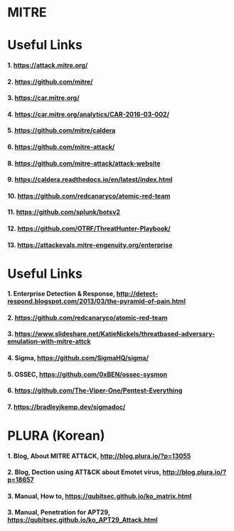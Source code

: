 # MITRE


# Useful Links

#### 1. https://attack.mitre.org/

#### 2. https://github.com/mitre/

#### 3. https://car.mitre.org/

#### 4. https://car.mitre.org/analytics/CAR-2016-03-002/

#### 5. https://github.com/mitre/caldera

#### 6. https://github.com/mitre-attack/

#### 8. https://github.com/mitre-attack/attack-website

#### 9. https://caldera.readthedocs.io/en/latest/index.html

#### 10. https://github.com/redcanaryco/atomic-red-team

#### 11. https://github.com/splunk/botsv2

#### 12. https://github.com/OTRF/ThreatHunter-Playbook/

#### 13. https://attackevals.mitre-engenuity.org/enterprise

# Useful Links

#### 1. Enterprise Detection & Response, http://detect-respond.blogspot.com/2013/03/the-pyramid-of-pain.html

#### 2. https://github.com/redcanaryco/atomic-red-team

#### 3. https://www.slideshare.net/KatieNickels/threatbased-adversary-emulation-with-mitre-attck

#### 4. Sigma, https://github.com/SigmaHQ/sigma/

#### 5. OSSEC, https://github.com/0xBEN/ossec-sysmon

#### 6. https://github.com/The-Viper-One/Pentest-Everything

#### 7. https://bradleyjkemp.dev/sigmadoc/


# PLURA (Korean)

#### 1. Blog, About MITRE ATT&CK, http://blog.plura.io/?p=13055

#### 2. Blog, Dection using ATT&CK about Emotet virus, http://blog.plura.io/?p=18657

#### 3. Manual, How to, https://qubitsec.github.io/ko_matrix.html

#### 3. Manual, Penetration for APT29, https://qubitsec.github.io/ko_APT29_Attack.html

